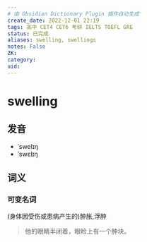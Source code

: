 ```yaml
---
# 由 Obsidian Dictionary Plugin 插件自动生成
create_date: 2022-12-01 22:19
tags: 高中 CET4 CET6 考研 IELTS TOEFL GRE
status: 已完成 
aliases: swelling, swellings
notes: False
ZK: 
category: 
uid: 
---
```


# swelling

## 发音

- ˈswelɪŋ
- ˈswɛlɪŋ

## 词义

### 可变名词

(身体因受伤或患病产生的)肿胀,浮肿

> 他的眼睛半闭着，眼睑上有一个肿块。



